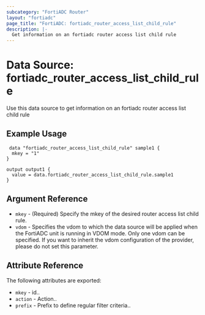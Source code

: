 ```yaml
---
subcategory: "FortiADC Router"
layout: "fortiadc"
page_title: "FortiADC: fortiadc_router_access_list_child_rule"
description: |-
  Get information on an fortiadc router access list child rule
---
```


# Data Source: fortiadc_router_access_list_child_rule
Use this data source to get information on an fortiadc router access list child rule

## Example Usage

```hcl
 data "fortiadc_router_access_list_child_rule" sample1 {
  mkey = "1"
}

output output1 {
  value = data.fortiadc_router_access_list_child_rule.sample1
}
```

## Argument Reference
* `mkey` - (Required) Specify the mkey of the desired  router access list child rule.
* `vdom` - Specifies the vdom to which the data source will be applied when the FortiADC unit is running in VDOM mode. Only one vdom can be specified. If you want to inherit the vdom configuration of the provider, please do not set this parameter.


## Attribute Reference

The following attributes are exported:

* `mkey` - id..
* `action` - Action.. 
* `prefix` - Prefix to define regular filter criteria.. 

